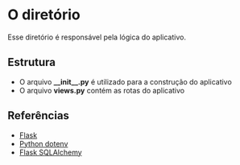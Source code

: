 # O diretório

Esse diretório é responsável pela lógica do aplicativo.

## Estrutura

- O arquivo **\_\_init\_\_.py** é utilizado para a construção do aplicativo
- O arquivo **views.py** contém as rotas do aplicativo

## Referências

- [Flask](https://flask.palletsprojects.com/en/2.2.x/)
- [Python dotenv](https://pypi.org/project/python-dotenv/)
- [Flask SQLAlchemy](https://flask-sqlalchemy.palletsprojects.com/en/2.x/)
